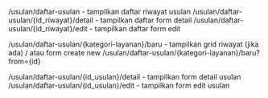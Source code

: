 /usulan/daftar-usulan
    - tampilkan daftar riwayat usulan
/usulan/daftar-usulan/{id_riwayat}/detail
    - tampilkan daftar form detail
/usulan/daftar-usulan/{id_riwayat}/edit
    - tampilkan daftar form edit  

/usulan/daftar-usulan/{kategori-layanan}/baru
    - tampilkan grid riwayat (jika ada) / atau form create new
/usulan/daftar-usulan/{kategori-layanan}/baru?from={id}

/usulan/daftar-usulan/{id_usulan}/detail
    - tampilkan form detail usulan
/usulan/daftar-usulan/{id_usulan}/edit
    - tampilkan form edit usulan